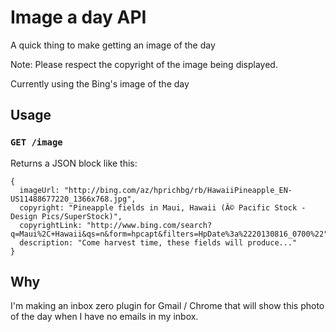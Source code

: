 # Image a day API

A quick thing to make getting an image of the day

Note: Please respect the copyright of the image being displayed.

Currently using the Bing's image of the day

## Usage

### `GET /image`
Returns a JSON block like this:

```
{
  imageUrl: "http://bing.com/az/hprichbg/rb/HawaiiPineapple_EN-US11488677220_1366x768.jpg",
  copyright: "Pineapple fields in Maui, Hawaii (Â© Pacific Stock - Design Pics/SuperStock)",
  copyrightLink: "http://www.bing.com/search?q=Maui%2C+Hawaii&qs=n&form=hpcapt&filters=HpDate%3a%2220130816_0700%22",
  description: "Come harvest time, these fields will produce..."
}
```

## Why

I'm making an inbox zero plugin for Gmail / Chrome that will show this photo of the day when I have no emails in my inbox.